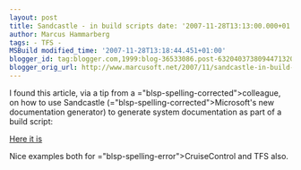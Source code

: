 ```yaml
---
layout: post
title: Sandcastle - in build scripts date: '2007-11-28T13:13:00.000+01:00'
author: Marcus Hammarberg
tags: - TFS -
MSBuild modified_time: '2007-11-28T13:18:44.451+01:00'
blogger_id: tag:blogger.com,1999:blog-36533086.post-6320403738094471320
blogger_orig_url: http://www.marcusoft.net/2007/11/sandcastle-in-build-scripts.html
---
```


I
found this article, via a tip from a <span>="blsp-spelling-corrected">colleague</span>, on how to use
Sandcastle (<span>="blsp-spelling-corrected">Microsoft's</span> new documentation
generator) to generate system documentation as part of a build script:

[Here it
is](http://blog.maartenballiauw.be/post/2007/08/automatically-generate-sandcastle-documentation-using-cruisecontrol-net-or-vsts-team-build.aspx)

Nice examples both for <span>="blsp-spelling-error">CruiseControl</span> and <span
id="SPELLING_ERROR_3" class="blsp-spelling-error">TFS</span> also.
